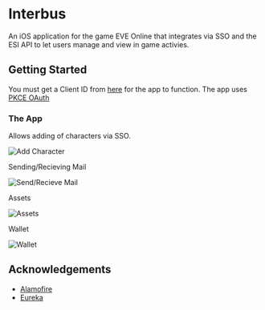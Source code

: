 # Interbus

An iOS application for the game EVE Online that integrates via SSO and the ESI API to let users manage and view in game activies.

## Getting Started

You must get a Client ID from [here](https://developers.eveonline.com/applications) for the app to function. The app uses [PKCE OAuth](https://github.com/esi/esi-docs/blob/master/docs/sso/native_sso_flow.md)

### The App

Allows adding of characters via SSO.

![Add Character](https://giant.gfycat.com/ColdTinyBasenji.gif)

Sending/Recieving Mail

![Send/Recieve Mail](https://giant.gfycat.com/HonorableCoarseBettong.gif)

Assets

![Assets](https://giant.gfycat.com/HardOpulentFlounder.gif)

Wallet

![Wallet](https://giant.gfycat.com/AptBeneficialHake.gif)

## Acknowledgements

* [Alamofire](https://github.com/Alamofire/Alamofire)
* [Eureka](https://github.com/xmartlabs/Eureka)
